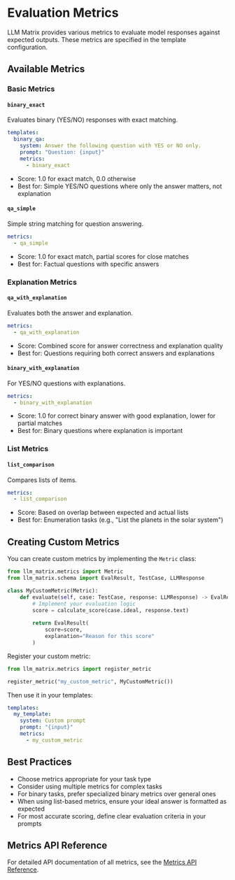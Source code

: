 # Evaluation Metrics

LLM Matrix provides various metrics to evaluate model responses against expected outputs. These metrics are specified in the template configuration.

## Available Metrics

### Basic Metrics

#### `binary_exact`

Evaluates binary (YES/NO) responses with exact matching.

```yaml
templates:
  binary_qa:
    system: Answer the following question with YES or NO only.
    prompt: "Question: {input}"
    metrics:
      - binary_exact
```

- Score: 1.0 for exact match, 0.0 otherwise
- Best for: Simple YES/NO questions where only the answer matters, not explanation

#### `qa_simple`

Simple string matching for question answering.

```yaml
metrics:
  - qa_simple
```

- Score: 1.0 for exact match, partial scores for close matches
- Best for: Factual questions with specific answers

### Explanation Metrics

#### `qa_with_explanation`

Evaluates both the answer and explanation.

```yaml
metrics:
  - qa_with_explanation
```

- Score: Combined score for answer correctness and explanation quality
- Best for: Questions requiring both correct answers and explanations

#### `binary_with_explanation`

For YES/NO questions with explanations.

```yaml
metrics:
  - binary_with_explanation
```

- Score: 1.0 for correct binary answer with good explanation, lower for partial matches
- Best for: Binary questions where explanation is important

### List Metrics

#### `list_comparison`

Compares lists of items.

```yaml
metrics:
  - list_comparison
```

- Score: Based on overlap between expected and actual lists
- Best for: Enumeration tasks (e.g., "List the planets in the solar system")

## Creating Custom Metrics

You can create custom metrics by implementing the `Metric` class:

```python
from llm_matrix.metrics import Metric
from llm_matrix.schema import EvalResult, TestCase, LLMResponse

class MyCustomMetric(Metric):
    def evaluate(self, case: TestCase, response: LLMResponse) -> EvalResult:
        # Implement your evaluation logic
        score = calculate_score(case.ideal, response.text)
        
        return EvalResult(
            score=score,
            explanation="Reason for this score"
        )
```

Register your custom metric:

```python
from llm_matrix.metrics import register_metric

register_metric("my_custom_metric", MyCustomMetric())
```

Then use it in your templates:

```yaml
templates:
  my_template:
    system: Custom prompt
    prompt: "{input}"
    metrics:
      - my_custom_metric
```

## Best Practices

- Choose metrics appropriate for your task type
- Consider using multiple metrics for complex tasks
- For binary tasks, prefer specialized binary metrics over general ones
- When using list-based metrics, ensure your ideal answer is formatted as expected
- For most accurate scoring, define clear evaluation criteria in your prompts

## Metrics API Reference

For detailed API documentation of all metrics, see the [Metrics API Reference](../api/metrics.md).